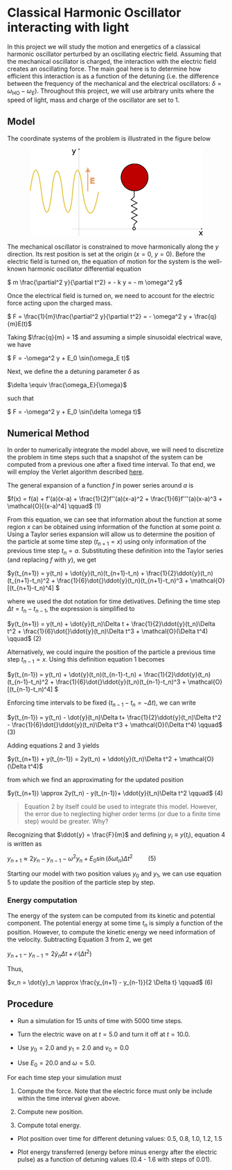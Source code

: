 # Classical Harmonic Oscillator interacting with light

In this project we will study the motion and energetics of a classical harmonic oscillator perturbed by an oscillating electric field. Assuming that the mechanical oscillator is charged, the interaction with the electric field creates an oscillating force. The main goal here is to determine how efficient this interaction is as a function of the detuning (i.e. the difference between the frequency of the mechanical and the electrical oscillators: $\delta = \omega_\text{HO} - \omega_E$). Throughout this project, we will use arbitrary units where the speed of light, mass and charge of the oscillator are set to $1$.

## Model

The coordinate systems of the problem is illustrated in the figure below
<p align="center">
<img src="assets/oscillator.png" alt="drawing" width="400"/>
</p>

The mechanical oscillator is constrained to move harmonically along the $y$ direction. Its rest position is set at the origin ($x = 0$, $y = 0$). Before the electric field is turned on, the equation of motion for the system is the well-known harmonic oscillator differential equation

$ m \frac{\partial^2 y}{\partial t^2} = - k y = - m \omega^2 y$ 

Once the electrical field is turned on, we need to account for the electric force acting upon the charged mass.

$ F =  \frac{1}{m}\frac{\partial^2 y}{\partial t^2} = -  \omega^2 y + \frac{q}{m}E(t)$ 

Taking $\frac{q}{m} = 1$ and assuming a simple sinusoidal electrical wave, we have

$ F = -\omega^2 y + E_0 \sin(\omega_E t)$ 

Next, we define the a detuning parameter $\delta$ as

$\delta \equiv \frac{\omega_E}{\omega}$

such that

$ F = -\omega^2 y + E_0 \sin(\delta \omega t)$ 

## Numerical Method

In order to numerically integrate the model above, we will need to discretize the problem in time steps such that a snapshot of the system can be computed from a previous one after a fixed time interval. To that end, we will employ the Verlet algorithm described [here](bib.md).

The general expansion of a function $f$ in power series around $a$ is

$f(x) = f(a) + f'(a)(x-a) + \frac{1}{2}f''(a)(x-a)^2 + \frac{1}{6}f'''(a)(x-a)^3 + \mathcal{O}[(x-a)^4] \qquad$    (1)

From this equation, we can see that information about the function at some region $x$ can be obtained using information of the function at some point $a$. Using a Taylor series expansion will allow us to determine the position of the particle at some time step  ($t_{n+1} = x$) using only information of the previous time step $t_n = a$. Substituting these definition into the Taylor series (and replacing $f$ with $y$), we get

$y(t_{n+1}) = y(t_n) + \dot{y}(t_n)(t_{n+1}-t_n) + \frac{1}{2}\ddot{y}(t_n)(t_{n+1}-t_n)^2 + \frac{1}{6}\dot{}\ddot{y}(t_n)(t_{n+1}-t_n)^3 + \mathcal{O}[(t_{n+1}-t_n)^4] $

where we used the dot notation for time detivatives. Defining the time step $\Delta t = t_n-t_{n-1}$, the expression is simplified to

$y(t_{n+1}) = y(t_n) + \dot{y}(t_n)\Delta t + \frac{1}{2}\ddot{y}(t_n)\Delta t^2 + \frac{1}{6}\dot{}\ddot{y}(t_n)\Delta t^3 + \mathcal{O}(\Delta t^4) \qquad$ (2)

Alternatively, we could inquire the position of the particle a previous time step $t_{n-1} = x$. Using this definition equation 1 becomes

$y(t_{n-1}) = y(t_n) + \dot{y}(t_n)(t_{n-1}-t_n) + \frac{1}{2}\ddot{y}(t_n)(t_{n-1}-t_n)^2 + \frac{1}{6}\dot{}\ddot{y}(t_n)(t_{n-1}-t_n)^3 + \mathcal{O}[(t_{n-1}-t_n)^4] $

Enforcing time intervals to be fixed ($t_{n-1}-t_n = -\Delta t$), we can write

$y(t_{n-1}) = y(t_n) - \dot{y}(t_n)\Delta t+ \frac{1}{2}\ddot{y}(t_n)\Delta t^2 - \frac{1}{6}\dot{}\ddot{y}(t_n)\Delta t^3 + \mathcal{O}(\Delta t^4) \qquad$ (3)

Adding equations 2 and 3 yields

$y(t_{n+1}) + y(t_{n-1}) = 2y(t_n) + \ddot{y}(t_n)\Delta t^2 + \mathcal{O}(\Delta t^4)$

from which we find an approximating for the updated position

$y(t_{n+1}) \approx 2y(t_n) - y(t_{n-1})+ \ddot{y}(t_n)\Delta t^2 \qquad$ (4)

> Equation 2 by itself could be used to integrate this model. However, the error due to neglecting higher order terms (or due to a finite time step) would be greater. Why?

Recognizing that $\ddot{y} = \frac{F}{m}$ and defining $y_{i} \equiv y(t_i)$, equation 4 is written as

$y_{n+1} \approx 2y_n - y_{n-1} -\omega^2 y_n+ E_0\sin(\delta \omega t_n)\Delta t^2 \qquad$ (5)

Starting our model with two position values $y_0$ and $y_1$, we can use equation 5 to update the position of the particle step by step.

### Energy computation

The energy of the system can be computed from its kinetic and potential component. The potential energy at some time $t_n$ is simply a function of the position. However, to compute the kinetic energy we need information of the velocity. Subtracting Equation 3 from 2, we get

$y_{n+1} - y_{n-1} = 2\dot{y}_n \Delta t + \mathcal{O}(\Delta t^2)$

Thus,

$v_n = \dot{y}_n \approx \frac{y_{n+1} - y_{n-1}}{2 \Delta t} \qquad$ (6)

## Procedure

- Run a simulation for 15 units of time with 5000 time steps.

- Turn the electric wave on at $t = 5.0$ and turn it off at $t = 10.0$. 

- Use $y_0 = 2.0$ and $y_1 = 2.0$ and $v_0 = 0.0$ 

- Use $E_0 = 20.0$ and $\omega = 5.0$.

For each time step your simulation must

1. Compute the force. Note that the electric force must only be include within the time interval given above.

2. Compute new position.

3. Compute total energy.

- Plot position over time for different detuning values: 0.5, 0.8, 1.0, 1.2, 1.5

- Plot energy transferred (energy before minus energy after the electric pulse) as a function of detuning values (0.4 - 1.6 with steps of 0.01).


